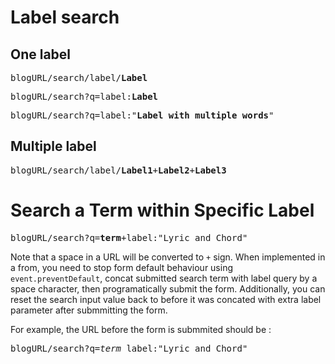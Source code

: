 # Label search
## One label

<pre>blogURL/search/label/<b>Label</b></pre>

<pre>blogURL/search?q=label:<b>Label</b></pre>

<pre>blogURL/search?q=label:"<b>Label with multiple words</b>"</pre>

## Multiple label

<pre>blogURL/search/label/<b>Label1</b>+<b>Label2</b>+<b>Label3</b></pre>

# Search a Term within Specific Label
<pre>
blogURL/search?q=<b>term</b>+label:"Lyric and Chord"
</pre>
Note that a space in a URL will be converted to `+` sign. When implemented in a from, you need to stop form default behaviour using `event.preventDefault`, concat submitted search term with label query by a space character, then programatically submit the form. Additionally, you can reset the search input value back to before it was concated with extra label parameter after submmitting the form. 

For example, the URL before the form is submmited should be :
<pre>
blogURL/search?q=<i>term</i> label:"Lyric and Chord"
</pre>
